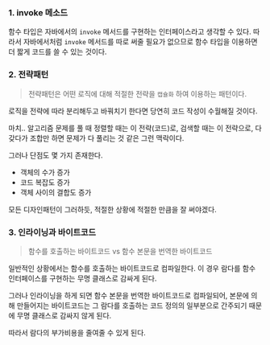### 1. invoke 메소드
함수 타입은 자바에서의 `invoke` 메서드를 구현하는 인터페이스라고 생각할 수 있다. 따라서 자바에서처럼 `invoke` 메서드를 따로 써줄 필요가 없으므로 함수 타입을 이용하면 더 짧게 코드를 쓸 수 있는 것이다.


### 2. 전략패턴

> 전략패턴은 어떤 로직에 대해 적절한 전략을 `캡슐화` 하여 이용하는 패턴이다.

로직을 전략에 따라 분리해두고 바꿔치기 한다면 당연히 코드 작성이 수월해질 것이다.

마치.. 알고리즘 문제를 풀 때 정렬할 때는 이 전략(코드)로, 검색할 때는 이 전략으로, 다 갖다가 조합만 하면 문제가 다 풀리는 것 같은 그런 맥락이다.

그러나 단점도 몇 가지 존재한다.
- 객체의 수가 증가
- 코드 복잡도 증가
- 객체 사이의 결합도 증가

모든 디자인패턴이 그러하듯, 적절한 상황에 적절한 만큼을 잘 써야겠다.

### 3. 인라이닝과 바이트코드
> 함수를 호출하는 바이트코드 vs 함수 본문을 번역한 바이트코드

일반적인 상황에서는 함수를 호출하는 바이트코드로 컴파일한다. 이 경우 람다를 함수 인터페이스를 구현하는 무명 클래스로 감싸게 된다.

그러나 인라이닝을 하게 되면 함수 본문을 번역한 바이트코드로 컴파일되어, 본문에 의해 만들어지는 바이트코드는 그 람다를 호출하는 코드 정의의 일부분으로 간주되기 때문에 무명 클래스로 감싸지 않게 된다.

따라서 람다의 부가비용을 줄여줄 수 있게 된다.
